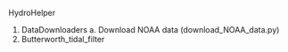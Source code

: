 HydroHelper
1. DataDownloaders
     a. Download NOAA data (download_NOAA_data.py)
2. Butterworth_tidal_filter
